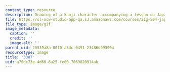 ```yaml
---
content_type: resource
description: Drawing of a kanji character accompanying a lesson on Japanese.
file: https://ol-ocw-studio-app-qa.s3.amazonaws.com/courses/21g-504-japanese-iv-spring-2009/a70dc73e4d666a25fe007069820914ab_3387.gif
file_type: image/gif
image_metadata:
  caption: ''
  credit: ''
  image-alt: ''
parent_uid: 20539a8a-0070-a3dc-0491-23486d993904
resourcetype: Image
title: '3387'
uid: a70dc73e-4d66-6a25-fe00-7069820914ab
---
```

